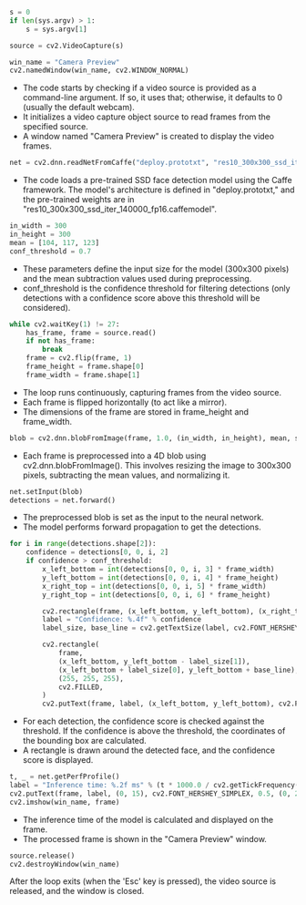 ```python
s = 0
if len(sys.argv) > 1:
    s = sys.argv[1]

source = cv2.VideoCapture(s)

win_name = "Camera Preview"
cv2.namedWindow(win_name, cv2.WINDOW_NORMAL)

```

- The code starts by checking if a video source is provided as a command-line argument. If so, it uses that; otherwise, it defaults to 0 (usually the default webcam).
- It initializes a video capture object source to read frames from the specified source.
- A window named "Camera Preview" is created to display the video frames.

```python
net = cv2.dnn.readNetFromCaffe("deploy.prototxt", "res10_300x300_ssd_iter_140000_fp16.caffemodel")
```
- The code loads a pre-trained SSD face detection model using the Caffe framework. The model's architecture is defined in "deploy.prototxt," and the pre-trained weights are in "res10_300x300_ssd_iter_140000_fp16.caffemodel".

```python
in_width = 300
in_height = 300
mean = [104, 117, 123]
conf_threshold = 0.7
```
- These parameters define the input size for the model (300x300 pixels) and the mean subtraction values used during preprocessing.
- conf_threshold is the confidence threshold for filtering detections (only detections with a confidence score above this threshold will be considered).

```python
while cv2.waitKey(1) != 27:
    has_frame, frame = source.read()
    if not has_frame:
        break
    frame = cv2.flip(frame, 1)
    frame_height = frame.shape[0]
    frame_width = frame.shape[1]
```
- The loop runs continuously, capturing frames from the video source.
- Each frame is flipped horizontally (to act like a mirror).
- The dimensions of the frame are stored in frame_height and frame_width.

```python
blob = cv2.dnn.blobFromImage(frame, 1.0, (in_width, in_height), mean, swapRB=False, crop=False)
```
- Each frame is preprocessed into a 4D blob using cv2.dnn.blobFromImage(). This involves resizing the image to 300x300 pixels, subtracting the mean values, and normalizing it.

```python
net.setInput(blob)
detections = net.forward()
```
- The preprocessed blob is set as the input to the neural network.
- The model performs forward propagation to get the detections.

```python
for i in range(detections.shape[2]):
    confidence = detections[0, 0, i, 2]
    if confidence > conf_threshold:
        x_left_bottom = int(detections[0, 0, i, 3] * frame_width)
        y_left_bottom = int(detections[0, 0, i, 4] * frame_height)
        x_right_top = int(detections[0, 0, i, 5] * frame_width)
        y_right_top = int(detections[0, 0, i, 6] * frame_height)

        cv2.rectangle(frame, (x_left_bottom, y_left_bottom), (x_right_top, y_right_top), (0, 255, 0))
        label = "Confidence: %.4f" % confidence
        label_size, base_line = cv2.getTextSize(label, cv2.FONT_HERSHEY_SIMPLEX, 0.5, 1)

        cv2.rectangle(
            frame,
            (x_left_bottom, y_left_bottom - label_size[1]),
            (x_left_bottom + label_size[0], y_left_bottom + base_line),
            (255, 255, 255),
            cv2.FILLED,
        )
        cv2.putText(frame, label, (x_left_bottom, y_left_bottom), cv2.FONT_HERSHEY_SIMPLEX, 0.5, (0, 0, 0))
```
- For each detection, the confidence score is checked against the threshold.
If the confidence is above the threshold, the coordinates of the bounding box are calculated.
- A rectangle is drawn around the detected face, and the confidence score is displayed.

```python
t, _ = net.getPerfProfile()
label = "Inference time: %.2f ms" % (t * 1000.0 / cv2.getTickFrequency())
cv2.putText(frame, label, (0, 15), cv2.FONT_HERSHEY_SIMPLEX, 0.5, (0, 255, 0))
cv2.imshow(win_name, frame)
```
- The inference time of the model is calculated and displayed on the frame.
- The processed frame is shown in the "Camera Preview" window.

```python
source.release()
cv2.destroyWindow(win_name)
```
After the loop exits (when the 'Esc' key is pressed), the video source is released, and the window is closed.
